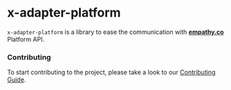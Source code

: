 # x-adapter-platform

`x-adapter-platform` is a library to ease the communication with
**[empathy.co](https://empathy.co/)** Platform API.

### Contributing

To start contributing to the project, please take a look to our
[Contributing Guide](../../.github/CONTRIBUTING.md).
